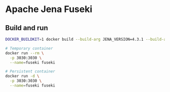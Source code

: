 <!--
SPDX-FileCopyrightText: 2024 University of Applied Sciences Osnabrück
SPDX-FileContributor: Andreas Schliebitz
SPDX-FileContributor: Henri Graf
SPDX-FileContributor: Jonas Tüpker
SPDX-FileContributor: Lukas Hesse
SPDX-FileContributor: Maik Fruhner
SPDX-FileContributor: Prof. Dr.-Ing. Heiko Tapken
SPDX-FileContributor: Tobias Wamhof

SPDX-License-Identifier: AGPL-3.0-or-later
-->

# Apache Jena Fuseki

## Build and run

```bash
DOCKER_BUILDKIT=1 docker build --build-arg JENA_VERSION=4.3.1 --build-arg JVM_ARGS="-Xmx8G" -t fuseki .

# Temporary container
docker run --rm \
  -p 3030:3030 \
  --name=fuseki fuseki

# Persistent container
docker run -d \
  -p 3030:3030 \
  --name=fuseki fuseki
```
